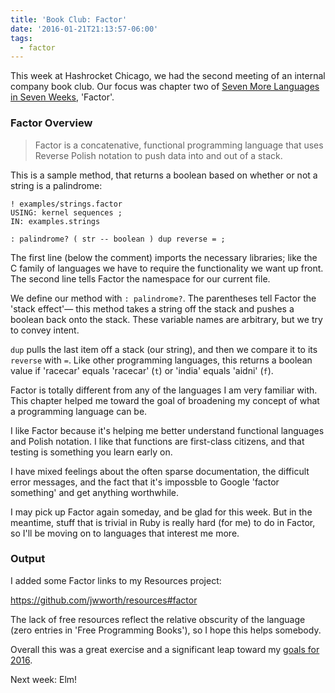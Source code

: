 ```yaml
---
title: 'Book Club: Factor'
date: '2016-01-21T21:13:57-06:00'
tags:
  - factor
---
```


This week at Hashrocket Chicago, we had the second meeting of an internal
company book club. Our focus was chapter two of [Seven More Languages in Seven
Weeks](https://pragprog.com/book/7lang/seven-more-languages-in-seven-weeks),
'Factor'.

### Factor Overview

> Factor is a concatenative, functional programming language that uses Reverse
> Polish notation to push data into and out of a stack.

This is a sample method, that returns a boolean based on whether or not a
string is a palindrome:

```
! examples/strings.factor
USING: kernel sequences ;
IN: examples.strings

: palindrome? ( str -- boolean ) dup reverse = ;
```

The first line (below the comment) imports the necessary libraries; like the C
family of languages we have to require the functionality we want up front. The
second line tells Factor the namespace for our current file.

We define our method with `: palindrome?`. The parentheses tell Factor the
'stack effect'— this method takes a string off the stack and pushes a boolean
back onto the stack. These variable names are arbitrary, but we try to convey
intent.

`dup` pulls the last item off a stack (our string), and then we compare it to
its `reverse` with `=`. Like other programming languages, this returns a
boolean value if 'racecar' equals 'racecar' (`t`) or 'india' equals 'aidni'
(`f`).

Factor is totally different from any of the languages I am very familiar with.
This chapter helped me toward the goal of broadening my concept of what a
programming language can be.

I like Factor because it's helping me better understand functional languages
and Polish notation. I like that functions are first-class citizens, and that
testing is something you learn early on.

I have mixed feelings about the often sparse documentation, the difficult error
messages, and the fact that it's impossble to Google 'factor something' and get
anything worthwhile.

I may pick up Factor again someday, and be glad for this week. But in the
meantime, stuff that is trivial in Ruby is really hard (for me) to do in
Factor, so I'll be moving on to languages that interest me more.

### Output

I added some Factor links to my Resources project:

https://github.com/jwworth/resources#factor

The lack of free resources reflect the relative obscurity of the language (zero
entries in 'Free Programming Books'), so I hope this helps somebody.

Overall this was a great exercise and a significant leap toward my [goals for
2016](/my-annual-review-2015).

Next week: Elm!

